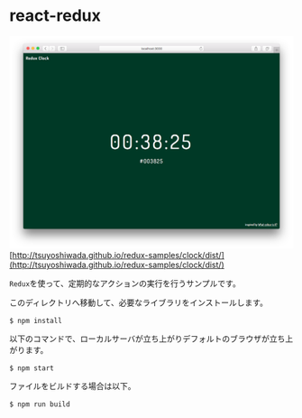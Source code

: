 react-redux
===========

![Screenshot](./screenshot.png)
[http://tsuyoshiwada.github.io/redux-samples/clock/dist/](http://tsuyoshiwada.github.io/redux-samples/clock/dist/)

`Redux`を使って、定期的なアクションの実行を行うサンプルです。

このディレクトリへ移動して、必要なライブラリをインストールします。

```
$ npm install
```

以下のコマンドで、ローカルサーバが立ち上がりデフォルトのブラウザが立ち上がります。

```
$ npm start
```

ファイルをビルドする場合は以下。

```
$ npm run build
```
